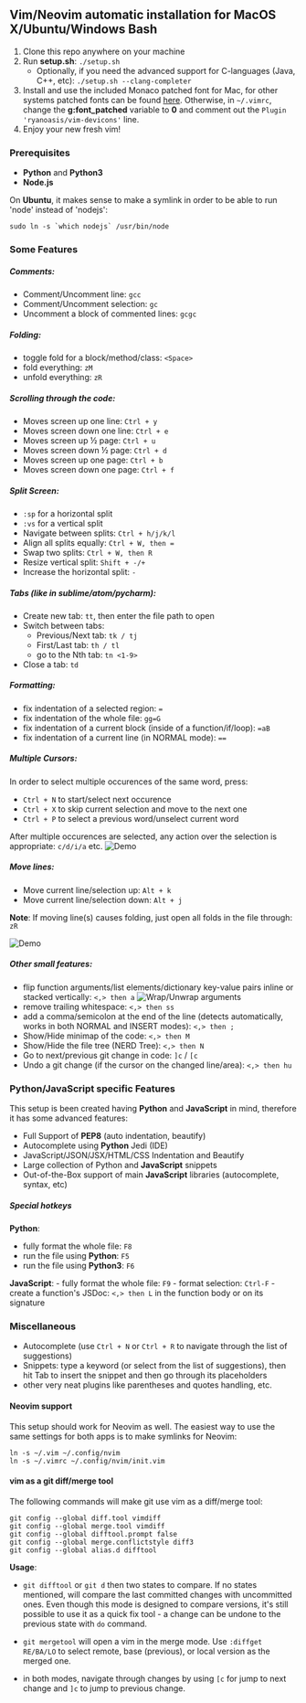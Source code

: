 ## Vim/Neovim automatic installation for MacOS X/Ubuntu/Windows Bash

1. Clone this repo anywhere on your machine
2. Run **setup.sh**: `./setup.sh`
    - Optionally, if you need the advanced support for C-languages (Java, C++, etc): `./setup.sh --clang-completer`
3. Install and use the included Monaco patched font for Mac, for other systems patched fonts can be found 
[here](https://github.com/ryanoasis/nerd-fonts/tree/master/patched-fonts). Otherwise, in `~/.vimrc`, change the **g:font_patched** variable to **0** and comment out the `Plugin 'ryanoasis/vim-devicons'` line.
4. Enjoy your new fresh vim!


### Prerequisites
- **Python** and **Python3**
- **Node.js** 

On **Ubuntu**, it makes sense to make a symlink in order to be able to run 'node' instead of 'nodejs':
```
sudo ln -s `which nodejs` /usr/bin/node
```

### Some Features

##### Comments:
- Comment/Uncomment line: `gcc`
- Comment/Uncomment selection: `gc`
- Uncomment a block of commented lines: `gcgc`

##### Folding:
- toggle fold for a block/method/class: `<Space>`
- fold everything: `zM`
- unfold everything: `zR`

##### Scrolling through the code:
- Moves screen up one line: `Ctrl + y` 
- Moves screen down one line: `Ctrl + e`
- Moves screen up ½ page: `Ctrl + u`
- Moves screen down ½ page: `Ctrl + d`
- Moves screen up one page: `Ctrl + b`
- Moves screen down one page: `Ctrl + f`

##### Split Screen:
- `:sp` for a horizontal split
- `:vs` for a vertical split
- Navigate between splits: `Ctrl + h/j/k/l` 
- Align all splits equally: `Ctrl + W, then =`
- Swap two splits: `Ctrl + W, then R`
- Resize vertical split: `Shift + -/+`
- Increase the horizontal split: `-`

##### Tabs (like in sublime/atom/pycharm):
- Create new tab: `tt`, then enter the file path to open
- Switch between tabs:
    - Previous/Next tab: `tk / tj`
    - First/Last tab: `th / tl`
    - go to the Nth tab: `tn <1-9>`
- Close a tab: `td`

##### Formatting:
- fix indentation of a selected region: `=`
- fix indentation of the whole file: `gg=G`
- fix indentation of a current block (inside of a function/if/loop): `=aB`
- fix indentation of a current line (in NORMAL mode): `==`

##### Multiple Cursors: #####
In order to select multiple occurences of the same word, press:

- `Ctrl + N` to start/select next occurence
- `Ctrl + X` to skip current selection and move to the next one
- `Ctrl + P` to select a previous word/unselect current word

After multiple occurences are selected, any action over the selection is appropriate: `c/d/i/a` etc.
![Demo](https://github.com/terryma/vim-multiple-cursors/blob/master/assets/example1.gif?raw=true "Multiple Selections")

##### Move lines: #####
- Move current line/selection up: `Alt + k`
- Move current line/selection down: `Alt + j`

**Note**: If moving line(s) causes folding, just open all folds in the file through: `zR`

![Demo](https://camo.githubusercontent.com/c06acab07e6bf0bb27086c9694fe2f456101d21c/687474703a2f2f692e696d6775722e636f6d2f524d76384b734a2e676966 "Moving line(s)")


##### Other small features:
- flip function arguments/list elements/dictionary key-value pairs inline or stacked vertically: `<,> then a`
![Wrap/Unwrap arguments](https://camo.githubusercontent.com/9a8e220911e514ce29198d9b7827c05085fb3e35/68747470733a2f2f666f6f736f66742e6e65742f70726f6a656374732f76696d2d617267777261702f696d672f64656d6f2e676966 "Wrap/Unwrap arguments")
- remove trailing whitespace: `<,> then ss`
- add a comma/semicolon at the end of the line (detects automatically, works in both NORMAL and INSERT modes): `<,> then ;`
- Show/Hide minimap of the code: `<,> then M`
- Show/Hide the file tree (NERD Tree): `<,> then N`
- Go to next/previous git change in code: `]c` / `[c`
- Undo a git change (if the cursor on the changed line/area): `<,> then hu`


### Python/JavaScript specific Features

This setup is been created having **Python** and **JavaScript** in mind, 
therefore it has some advanced features:

- Full Support of **PEP8** (auto indentation, beautify)
- Autocomplete using **Python** Jedi (IDE)
- JavaScript/JSON/JSX/HTML/CSS Indentation and Beautify
- Large collection of Python and **JavaScript** snippets
- Out-of-the-Box support of main **JavaScript** libraries (autocomplete, syntax, etc)


##### Special hotkeys #####

**Python**:
- fully format the whole file: `F8`
- run the file using **Python**: `F5`
- run the file using **Python3**: `F6`

**JavaScript**:
    - fully format the whole file: `F9`
    - format selection: `Ctrl-F`
    - create a function's JSDoc: `<,> then L` in the function body or on its signature


### Miscellaneous
- Autocomplete (use `Ctrl + N` or `Ctrl + R` to navigate through the list of suggestions)
- Snippets: type a keyword (or select from the list of suggestions), then hit Tab to insert the snippet
and then go through its placeholders
- other very neat plugins like parentheses and quotes handling, etc.


#### Neovim support ####
This setup should work for Neovim as well. The easiest way to use the same settings for both apps is to make 
symlinks for Neovim:

```
ln -s ~/.vim ~/.config/nvim
ln -s ~/.vimrc ~/.config/nvim/init.vim
```

#### vim as a git diff/merge tool ####
The following commands will make git use vim as a diff/merge tool:

```
git config --global diff.tool vimdiff
git config --global merge.tool vimdiff
git config --global difftool.prompt false
git config --global merge.conflictstyle diff3
git config --global alias.d difftool
```

**Usage**:

- `git difftool` or `git d` then two states to compare. If no states mentioned, will compare the last committed 
changes with uncommitted ones. Even though this mode is designed to compare versions, it's still possible to use it
as a quick fix tool - a change can be undone to the previous state with `do` command.

- `git mergetool` will open a vim in the merge mode. Use `:diffget RE/BA/LO` to select remote, base (previous), or local
version as the merged one.

- in both modes, navigate through changes by using `[c` for jump to next change and `]c` to jump to 
previous change.
